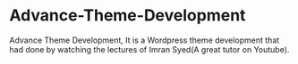 # Advance-Theme-Development
Advance Theme Development, It is a Wordpress theme development that had done by watching the lectures of Imran Syed(A great tutor on Youtube).
